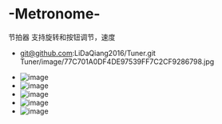 # -Metronome-
节拍器   支持旋转和按钮调节，速度
- git@github.com:LiDaQiang2016/Tuner.git Tuner/image/77C701A0DF4DE97539FF7C2CF9286798.jpg 
+ ![image](https://github.com/LiDaQiang2016/-Metronome-/blob/master/iamge/1.png)
+ ![image](https://github.com/LiDaQiang2016/-Metronome-/blob/master/iamge/2.png)
+ ![image](https://github.com/LiDaQiang2016/-Metronome-/blob/master/iamge/3.png)
+ ![image](https://github.com/LiDaQiang2016/-Metronome-/blob/master/iamge/4.png)
+ ![image](https://github.com/LiDaQiang2016/-Metronome-/blob/master/iamge/5.png)
